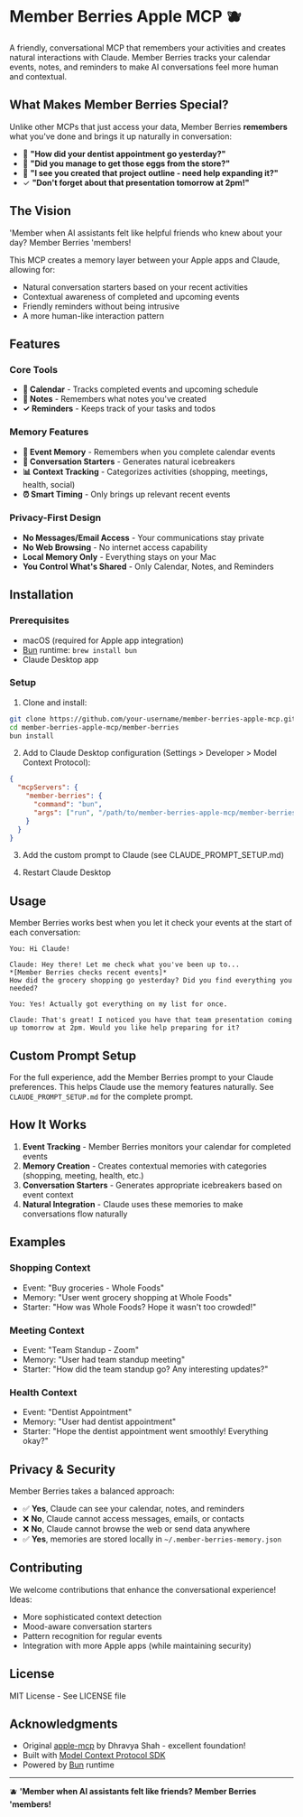 # Member Berries Apple MCP 🫐

A friendly, conversational MCP that remembers your activities and creates natural interactions with Claude. Member Berries tracks your calendar events, notes, and reminders to make AI conversations feel more human and contextual.

## What Makes Member Berries Special?

Unlike other MCPs that just access your data, Member Berries **remembers** what you've done and brings it up naturally in conversation:

- 📅 **"How did your dentist appointment go yesterday?"**
- 🛒 **"Did you manage to get those eggs from the store?"**
- 📝 **"I see you created that project outline - need help expanding it?"**
- ✓ **"Don't forget about that presentation tomorrow at 2pm!"**

## The Vision

'Member when AI assistants felt like helpful friends who knew about your day? Member Berries 'members! 

This MCP creates a memory layer between your Apple apps and Claude, allowing for:
- Natural conversation starters based on your recent activities
- Contextual awareness of completed and upcoming events
- Friendly reminders without being intrusive
- A more human-like interaction pattern

## Features

### Core Tools
- **📅 Calendar** - Tracks completed events and upcoming schedule
- **📝 Notes** - Remembers what notes you've created
- **✓ Reminders** - Keeps track of your tasks and todos

### Memory Features
- **🧠 Event Memory** - Remembers when you complete calendar events
- **💬 Conversation Starters** - Generates natural icebreakers
- **📊 Context Tracking** - Categorizes activities (shopping, meetings, health, social)
- **⏰ Smart Timing** - Only brings up relevant recent events

### Privacy-First Design
- **No Messages/Email Access** - Your communications stay private
- **No Web Browsing** - No internet access capability
- **Local Memory Only** - Everything stays on your Mac
- **You Control What's Shared** - Only Calendar, Notes, and Reminders

## Installation

### Prerequisites
- macOS (required for Apple app integration)
- [Bun](https://bun.sh) runtime: `brew install bun`
- Claude Desktop app

### Setup

1. Clone and install:
```bash
git clone https://github.com/your-username/member-berries-apple-mcp.git
cd member-berries-apple-mcp/member-berries
bun install
```

2. Add to Claude Desktop configuration (Settings > Developer > Model Context Protocol):
```json
{
  "mcpServers": {
    "member-berries": {
      "command": "bun",
      "args": ["run", "/path/to/member-berries-apple-mcp/member-berries/index.ts"]
    }
  }
}
```

3. Add the custom prompt to Claude (see CLAUDE_PROMPT_SETUP.md)

4. Restart Claude Desktop

## Usage

Member Berries works best when you let it check your events at the start of each conversation:

```
You: Hi Claude!

Claude: Hey there! Let me check what you've been up to... 
*[Member Berries checks recent events]*
How did the grocery shopping go yesterday? Did you find everything you needed?

You: Yes! Actually got everything on my list for once.

Claude: That's great! I noticed you have that team presentation coming up tomorrow at 2pm. Would you like help preparing for it?
```

## Custom Prompt Setup

For the full experience, add the Member Berries prompt to your Claude preferences. This helps Claude use the memory features naturally. See `CLAUDE_PROMPT_SETUP.md` for the complete prompt.

## How It Works

1. **Event Tracking** - Member Berries monitors your calendar for completed events
2. **Memory Creation** - Creates contextual memories with categories (shopping, meeting, health, etc.)
3. **Conversation Starters** - Generates appropriate icebreakers based on event context
4. **Natural Integration** - Claude uses these memories to make conversations flow naturally

## Examples

### Shopping Context
- Event: "Buy groceries - Whole Foods"
- Memory: "User went grocery shopping at Whole Foods"
- Starter: "How was Whole Foods? Hope it wasn't too crowded!"

### Meeting Context
- Event: "Team Standup - Zoom"
- Memory: "User had team standup meeting"
- Starter: "How did the team standup go? Any interesting updates?"

### Health Context
- Event: "Dentist Appointment"
- Memory: "User had dentist appointment"
- Starter: "Hope the dentist appointment went smoothly! Everything okay?"

## Privacy & Security

Member Berries takes a balanced approach:
- ✅ **Yes**, Claude can see your calendar, notes, and reminders
- ❌ **No**, Claude cannot access messages, emails, or contacts
- ❌ **No**, Claude cannot browse the web or send data anywhere
- ✅ **Yes**, memories are stored locally in `~/.member-berries-memory.json`

## Contributing

We welcome contributions that enhance the conversational experience! Ideas:
- More sophisticated context detection
- Mood-aware conversation starters
- Pattern recognition for regular events
- Integration with more Apple apps (while maintaining security)

## License

MIT License - See LICENSE file

## Acknowledgments

- Original [apple-mcp](https://github.com/dhravya/apple-mcp) by Dhravya Shah - excellent foundation!
- Built with [Model Context Protocol SDK](https://github.com/anthropics/model-context-protocol)
- Powered by [Bun](https://bun.sh) runtime

---

🫐 **'Member when AI assistants felt like friends? Member Berries 'members!**
